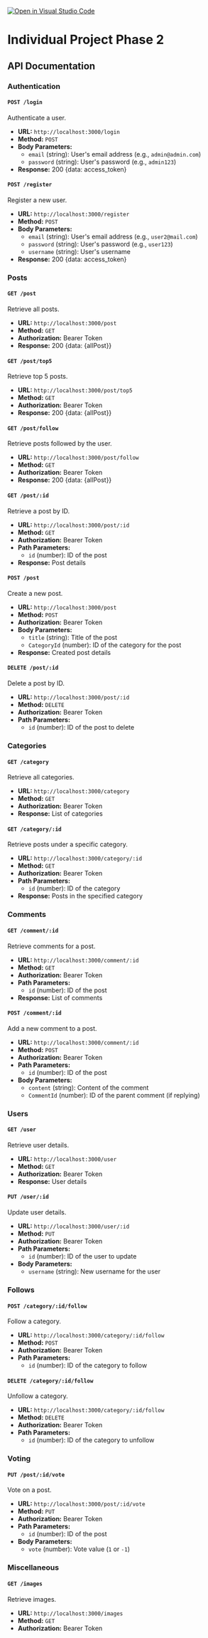 [![Open in Visual Studio Code](https://classroom.github.com/assets/open-in-vscode-718a45dd9cf7e7f842a935f5ebbe5719a5e09af4491e668f4dbf3b35d5cca122.svg)](https://classroom.github.com/online_ide?assignment_repo_id=14764404&assignment_repo_type=AssignmentRepo)

# Individual Project Phase 2

## API Documentation

### Authentication

#### `POST /login`

Authenticate a user.

- **URL:** `http://localhost:3000/login`
- **Method:** `POST`
- **Body Parameters:**
  - `email` (string): User's email address (e.g., `admin@admin.com`)
  - `password` (string): User's password (e.g., `admin123`)
- **Response:** 200 {data: access_token}

#### `POST /register`

Register a new user.

- **URL:** `http://localhost:3000/register`
- **Method:** `POST`
- **Body Parameters:**
  - `email` (string): User's email address (e.g., `user2@mail.com`)
  - `password` (string): User's password (e.g., `user123`)
  - `username` (string): User's username
- **Response:** 200 {data: access_token}

### Posts

#### `GET /post`

Retrieve all posts.

- **URL:** `http://localhost:3000/post`
- **Method:** `GET`
- **Authorization:** Bearer Token
- **Response:** 200 {data: {allPost}}

#### `GET /post/top5`

Retrieve top 5 posts.

- **URL:** `http://localhost:3000/post/top5`
- **Method:** `GET`
- **Authorization:** Bearer Token
- **Response:** 200 {data: {allPost}}

#### `GET /post/follow`

Retrieve posts followed by the user.

- **URL:** `http://localhost:3000/post/follow`
- **Method:** `GET`
- **Authorization:** Bearer Token
- **Response:** 200 {data: {allPost}}

#### `GET /post/:id`

Retrieve a post by ID.

- **URL:** `http://localhost:3000/post/:id`
- **Method:** `GET`
- **Authorization:** Bearer Token
- **Path Parameters:**
  - `id` (number): ID of the post
- **Response:** Post details

#### `POST /post`

Create a new post.

- **URL:** `http://localhost:3000/post`
- **Method:** `POST`
- **Authorization:** Bearer Token
- **Body Parameters:**
  - `title` (string): Title of the post
  - `CategoryId` (number): ID of the category for the post
- **Response:** Created post details

#### `DELETE /post/:id`

Delete a post by ID.

- **URL:** `http://localhost:3000/post/:id`
- **Method:** `DELETE`
- **Authorization:** Bearer Token
- **Path Parameters:**
  - `id` (number): ID of the post to delete

### Categories

#### `GET /category`

Retrieve all categories.

- **URL:** `http://localhost:3000/category`
- **Method:** `GET`
- **Authorization:** Bearer Token
- **Response:** List of categories

#### `GET /category/:id`

Retrieve posts under a specific category.

- **URL:** `http://localhost:3000/category/:id`
- **Method:** `GET`
- **Authorization:** Bearer Token
- **Path Parameters:**
  - `id` (number): ID of the category
- **Response:** Posts in the specified category

### Comments

#### `GET /comment/:id`

Retrieve comments for a post.

- **URL:** `http://localhost:3000/comment/:id`
- **Method:** `GET`
- **Authorization:** Bearer Token
- **Path Parameters:**
  - `id` (number): ID of the post
- **Response:** List of comments

#### `POST /comment/:id`

Add a new comment to a post.

- **URL:** `http://localhost:3000/comment/:id`
- **Method:** `POST`
- **Authorization:** Bearer Token
- **Path Parameters:**
  - `id` (number): ID of the post
- **Body Parameters:**
  - `content` (string): Content of the comment
  - `CommentId` (number): ID of the parent comment (if replying)

### Users

#### `GET /user`

Retrieve user details.

- **URL:** `http://localhost:3000/user`
- **Method:** `GET`
- **Authorization:** Bearer Token
- **Response:** User details

#### `PUT /user/:id`

Update user details.

- **URL:** `http://localhost:3000/user/:id`
- **Method:** `PUT`
- **Authorization:** Bearer Token
- **Path Parameters:**
  - `id` (number): ID of the user to update
- **Body Parameters:**
  - `username` (string): New username for the user

### Follows

#### `POST /category/:id/follow`

Follow a category.

- **URL:** `http://localhost:3000/category/:id/follow`
- **Method:** `POST`
- **Authorization:** Bearer Token
- **Path Parameters:**
  - `id` (number): ID of the category to follow

#### `DELETE /category/:id/follow`

Unfollow a category.

- **URL:** `http://localhost:3000/category/:id/follow`
- **Method:** `DELETE`
- **Authorization:** Bearer Token
- **Path Parameters:**
  - `id` (number): ID of the category to unfollow

### Voting

#### `PUT /post/:id/vote`

Vote on a post.

- **URL:** `http://localhost:3000/post/:id/vote`
- **Method:** `PUT`
- **Authorization:** Bearer Token
- **Path Parameters:**
  - `id` (number): ID of the post
- **Body Parameters:**
  - `vote` (number): Vote value (`1` or `-1`)

### Miscellaneous

#### `GET /images`

Retrieve images.

- **URL:** `http://localhost:3000/images`
- **Method:** `GET`
- **Authorization:** Bearer Token
